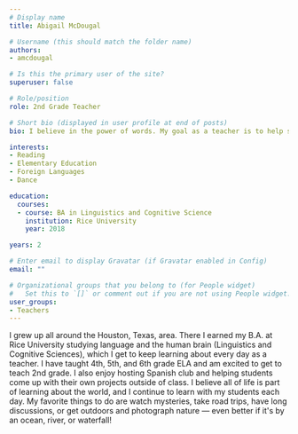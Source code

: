 ```yaml
---
# Display name
title: Abigail McDougal

# Username (this should match the folder name)
authors:
- amcdougal

# Is this the primary user of the site?
superuser: false

# Role/position
role: 2nd Grade Teacher

# Short bio (displayed in user profile at end of posts)
bio: I believe in the power of words. My goal as a teacher is to help students use words well, so they can become future leaders ready to solve the world's problems together, long beyond their time in school.

interests:
- Reading
- Elementary Education
- Foreign Languages
- Dance

education:
  courses:
  - course: BA in Linguistics and Cognitive Science
    institution: Rice University
    year: 2018

years: 2

# Enter email to display Gravatar (if Gravatar enabled in Config)
email: ""

# Organizational groups that you belong to (for People widget)
#   Set this to `[]` or comment out if you are not using People widget.
user_groups:
- Teachers
---
```


I grew up all around the Houston, Texas, area. There I earned my B.A. at Rice University studying language and the human brain (Linguistics and Cognitive Sciences), which I get to keep learning about every day as a teacher. I have taught 4th, 5th, and 6th grade ELA and am excited to get to teach 2nd grade. I also enjoy hosting Spanish club and helping students come up with their own projects outside of class. I believe all of life is part of learning about the world, and I continue to learn with my students each day. My favorite things to do are watch mysteries, take road trips, have long discussions, or get outdoors and photograph nature — even better if it's by an ocean, river, or waterfall!
